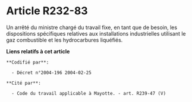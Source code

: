 # Article R232-83

Un arrêté du ministre chargé du travail fixe, en tant que de besoin, les dispositions spécifiques relatives aux installations
industrielles utilisant le gaz combustible et les hydrocarbures liquéfiés.

**Liens relatifs à cet article**

	**Codifié par**:

	  - Décret n°2004-196 2004-02-25

	**Cité par**:

	  - Code du travail applicable à Mayotte. - art. R239-47 (V)
